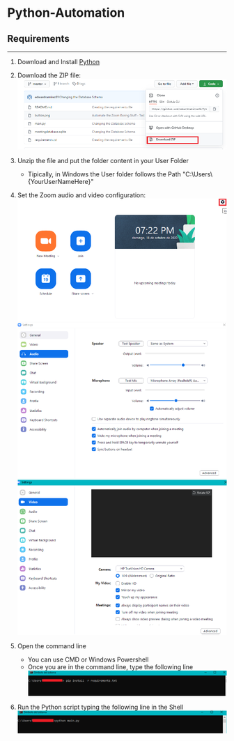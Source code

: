 # Python-Automation

## Requirements

---

1. Download and Install [Python](https://www.python.org/downloads/)

2. Download the ZIP file:
   <img src="images/downloadZip.png"/>

3. Unzip the file and put the folder content in your User Folder

   - Tipically, in Windows the User folder follows the Path "C:\Users\\{YourUserNameHere}"

4. Set the Zoom audio and video configuration:
   <img src="images/configuration.png"/>
   <img src="images/audioSettings.png"/>
   <img src="images/videoSettings.png"/>

5. Open the command line

   - You can use CMD or Windows Powershell
   - Once you are in the command line, type the following line
     <img src="images/installingPip.png"/>

6. Run the Python script typing the following line in the Shell
   <img src="images/runningScript.png"/>
